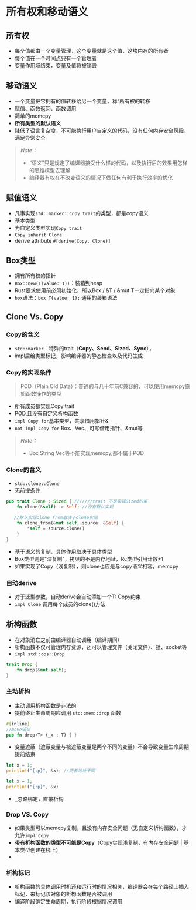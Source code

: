# 所有权和移动语义

## 所有权
- 每个值都由一个变量管理，这个变量就是这个值，这块内存的所有者
- 每个值在一个时间点只有一个管理者
- 变量作用域结束，变量及值将被销毁

## 移动语义
- 一个变量把它拥有的值转移给另一个变量，称“所有权的转移
- 赋值、函数返回、函数调用
- 简单的memcpy
- **所有类型的默认语义**
- 降低了语言复杂度，不可能执行用户自定义的代码，没有任何内存安全风险，满足异常安全
> *Note：*
> - “语义”只是规定了编译器接受什么样的代码，以及执行后的效果用怎样的思维模型去理解
> - 编译器有权在不改变语义的情况下做任何有利于执行效率的优化

## 赋值语义
- 凡事实现`std::marker::Copy trait`的类型，都是copy语义
- 基本类型
- 为自定义类型实现`Copy trait`
- `Copy inherit Clone`
- derive attribute `#[derive(Copy, Clone)]`

## Box类型
- 拥有所有权的指针
- `Box::new(T(value: 1))`：装箱到heap
- Rust要求使用前必须初始化，所以Box<T> / &T / &mut T一定指向某个对象
- `box`语法：`box T{value: 1};` 通用的装箱语法

## Clone Vs. Copy

### Copy的含义
- `std::marker`：特殊的trait（**Copy、Send、Sized、Sync**），
- impl后给类型标记，影响编译器的静态检查以及代码生成

### Copy的实现条件
> POD（Plain Old Data）：普通的与几十年前C兼容的，可以使用memcpy原始函数操作的类型
- 所有成员都实现Copy trait
- POD,且没有自定义析构函数
- `impl Copy for`基本类型，共享借用指针& 
- `not impl Copy for` Box、Vec、可写借用指针、&mut等

> *Note：*
> - Box String Vec等不能实现memcpy,都不属于POD

### Clone的含义
- `std::clone::Clone`
- 无前提条件
```rust
pub trait Clone : Sized { ///////trait 不是实现Sized约束
    fn clone(&self) -> Self; //没有默认实现
   
   //默认实现clone_from取决于clone实现
    fn clone_from(&mut self, source: &Self) {
        *self = source.clone() 
    }
}
```
- 基于语义的复制，具体作用取决于具体类型
- Box类型则是"深复制"，拷贝的不是内存地址，Rc类型引用计数+1
- 如果实现了Copy（浅复制），则clone也应是与copy语义相容，memcpy

### 自动derive
- 对于泛型参数，自动derive会自动添加一个T: Copy约束
- `impl Clone` 调用每个成员的clone()方法

## 析构函数
- 在对象消亡之前由编译器自动调用（编译期间）
- 析构函数不仅可管理内存资源，还可以管理文件（关闭文件）、锁、socket等
- `impl std::ops::Drop`
```rust
trait Drop {
    fn drop(&mut self);
}
```

### 主动析构
- 主动调用析构函数是非法的
- 提前终止生命周期应调用 `std::mem::drop` 函数
```rust
#[inline]
//move语义
pub fn drop<T> (_x : T) { }
```
- 变量遮蔽（遮蔽变量与被遮蔽变量是两个不同的变量）不会导致变量生命周期提前结束
```rust
let x = 1;
println!("{:p}", &x); //两者地址不同

let x = 1;
println!("{:p}", &x)
```
- `_`忽略绑定，直接析构

### Drop VS. Copy
- 如果类型可以memcpy复制，且没有内存安全问题（无自定义析构函数），才允许`impl Copy`
- **带有析构函数的类型不可能是Copy**（Copy实现浅复制，有内存安全问题 | 基本类型创建在栈上）
- 

### 析构标记
- 析构函数的具体调用时机还和运行时的情况相关，编译器会在每个路径上插入标记，来标记该对象的析构函数是否被调用
- 编译阶段确定生命周期，执行阶段根据情况调用